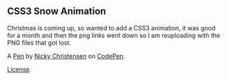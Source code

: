 CSS3 Snow Animation
-------------------
Christmas is coming up, so wanted to add a CSS3 animation, it was good for a month and then the png links went down so I am reuploading with the PNG files that got lost.

A [Pen](http://codepen.io/NickyCDK/pen/AIonk) by [Nicky Christensen](http://codepen.io/NickyCDK) on [CodePen](http://codepen.io/).

[License](http://codepen.io/NickyCDK/pen/AIonk/license).
